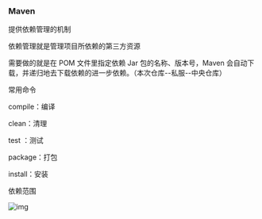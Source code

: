 ### Maven

提供依赖管理的机制

依赖管理就是管理项目所依赖的第三方资源

需要做的就是在 POM 文件里指定依赖 Jar 包的名称、版本号，Maven 会自动下载，并递归地去下载依赖的进一步依赖。（本次仓库--私服--中央仓库）

常用命令

   compile：编译

 clean：清理

test ：测试

package：打包

install：安装

依赖范围

![img](https://cdn.nlark.com/yuque/0/2022/png/29500568/1657965298334-9b56369c-fc90-410b-a43d-7e325e79cfee.png)